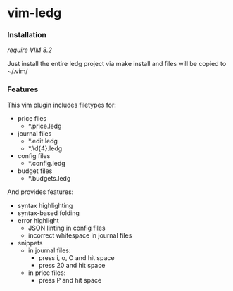 # vim-ledg

### Installation
*require VIM 8.2*

Just install the entire ledg project via make install and files will be copied to ~/.vim/

### Features

This vim plugin includes filetypes for:

  - price files
    - \*.price.ledg
  - journal files
    - \*.edit.ledg
    - \*.\\d{4}.ledg
  - config files
    - \*.config.ledg
  - budget files
    - \*.budgets.ledg

And provides features:

  - syntax highlighting
  - syntax-based folding
  - error highlight
    - JSON linting in config files
    - incorrect whitespace in journal files
  - snippets
    - in journal files:
      - press i, o, O and hit space
      - press 20 and hit space
    - in price files:
      - press P and hit space

